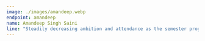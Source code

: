 ```yaml
---
image: ./images/amandeep.webp
endpoint: amandeep
name: Amandeep Singh Saini
line: "Steadily decreasing ambition and attendance as the semester progresses"
---
```

